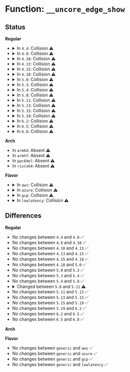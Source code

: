 # Function: <code>__uncore_edge_show</code>

## Status
<b>Regular</b>
<ul>
<li>
<details>
<summary>In <code>4.4</code>: Collision ⚠️</summary>

```c
ssize_t __uncore_edge_show(struct kobject *kobj, struct kobj_attribute *attr, char *page);
```

**Collision:** Static-Static Collision

**Inline:** No

**Transformation:** False

**Instances:**

```
In arch/x86/events/intel/uncore_nhmex.c (ffffffff81017620)
Location: arch/x86/events/intel/uncore_nhmex.c:192
Inline: False
```
```
In arch/x86/events/intel/uncore_snb.c (ffffffff81018cb0)
Location: arch/x86/events/intel/uncore_snb.c:68
Inline: False
```
```
In arch/x86/events/intel/uncore_snbep.c (ffffffff8101a130)
Location: arch/x86/events/intel/uncore_snbep.c:273
Inline: False
```
**Symbols:**

```
ffffffff81017620-ffffffff8101764a: __uncore_edge_show (STB_LOCAL)
ffffffff81018cb0-ffffffff81018cda: __uncore_edge_show (STB_LOCAL)
ffffffff8101a130-ffffffff8101a15a: __uncore_edge_show (STB_LOCAL)
```
</details>
</li>
<li>
<details>
<summary>In <code>4.8</code>: Collision ⚠️</summary>

```c
ssize_t __uncore_edge_show(struct kobject *kobj, struct kobj_attribute *attr, char *page);
```

**Collision:** Static-Static Collision

**Inline:** No

**Transformation:** False

**Instances:**

```
In arch/x86/events/intel/uncore_nhmex.c (ffffffff81016860)
Location: arch/x86/events/intel/uncore_nhmex.c:192
Inline: False
```
```
In arch/x86/events/intel/uncore_snb.c (ffffffff81018020)
Location: arch/x86/events/intel/uncore_snb.c:74
Inline: False
```
```
In arch/x86/events/intel/uncore_snbep.c (ffffffff81019510)
Location: arch/x86/events/intel/uncore_snbep.c:273
Inline: False
```
**Symbols:**

```
ffffffff81016860-ffffffff8101688a: __uncore_edge_show (STB_LOCAL)
ffffffff81018020-ffffffff8101804a: __uncore_edge_show (STB_LOCAL)
ffffffff81019510-ffffffff8101953a: __uncore_edge_show (STB_LOCAL)
```
</details>
</li>
<li>
<details>
<summary>In <code>4.10</code>: Collision ⚠️</summary>

```c
ssize_t __uncore_edge_show(struct kobject *kobj, struct kobj_attribute *attr, char *page);
```

**Collision:** Static-Static Collision

**Inline:** No

**Transformation:** False

**Instances:**

```
In arch/x86/events/intel/uncore_nhmex.c (ffffffff81016a70)
Location: arch/x86/events/intel/uncore_nhmex.c:192
Inline: False
```
```
In arch/x86/events/intel/uncore_snb.c (ffffffff81018230)
Location: arch/x86/events/intel/uncore_snb.c:78
Inline: False
```
```
In arch/x86/events/intel/uncore_snbep.c (ffffffff81019830)
Location: arch/x86/events/intel/uncore_snbep.c:333
Inline: False
```
**Symbols:**

```
ffffffff81016a70-ffffffff81016a9a: __uncore_edge_show (STB_LOCAL)
ffffffff81018230-ffffffff8101825a: __uncore_edge_show (STB_LOCAL)
ffffffff81019830-ffffffff8101985a: __uncore_edge_show (STB_LOCAL)
```
</details>
</li>
<li>
<details>
<summary>In <code>4.13</code>: Collision ⚠️</summary>

```c
ssize_t __uncore_edge_show(struct kobject *kobj, struct kobj_attribute *attr, char *page);
```

**Collision:** Static-Static Collision

**Inline:** No

**Transformation:** False

**Instances:**

```
In arch/x86/events/intel/uncore_nhmex.c (ffffffff81014ff0)
Location: arch/x86/events/intel/uncore_nhmex.c:192
Inline: False
```
```
In arch/x86/events/intel/uncore_snb.c (ffffffff81016730)
Location: arch/x86/events/intel/uncore_snb.c:78
Inline: False
```
```
In arch/x86/events/intel/uncore_snbep.c (ffffffff81017c80)
Location: arch/x86/events/intel/uncore_snbep.c:333
Inline: False
```
**Symbols:**

```
ffffffff81014ff0-ffffffff8101501a: __uncore_edge_show (STB_LOCAL)
ffffffff81016730-ffffffff8101675a: __uncore_edge_show (STB_LOCAL)
ffffffff81017c80-ffffffff81017caa: __uncore_edge_show (STB_LOCAL)
```
</details>
</li>
<li>
<details>
<summary>In <code>4.15</code>: Collision ⚠️</summary>

```c
ssize_t __uncore_edge_show(struct kobject *kobj, struct kobj_attribute *attr, char *page);
```

**Collision:** Static-Static Collision

**Inline:** No

**Transformation:** False

**Instances:**

```
In arch/x86/events/intel/uncore_nhmex.c (ffffffff810155c0)
Location: arch/x86/events/intel/uncore_nhmex.c:193
Inline: False
```
```
In arch/x86/events/intel/uncore_snb.c (ffffffff81016fb0)
Location: arch/x86/events/intel/uncore_snb.c:79
Inline: False
```
```
In arch/x86/events/intel/uncore_snbep.c (ffffffff81018430)
Location: arch/x86/events/intel/uncore_snbep.c:334
Inline: False
```
**Symbols:**

```
ffffffff810155c0-ffffffff810155ea: __uncore_edge_show (STB_LOCAL)
ffffffff81016fb0-ffffffff81016fda: __uncore_edge_show (STB_LOCAL)
ffffffff81018430-ffffffff8101845a: __uncore_edge_show (STB_LOCAL)
```
</details>
</li>
<li>
<details>
<summary>In <code>4.18</code>: Collision ⚠️</summary>

```c
ssize_t __uncore_edge_show(struct kobject *kobj, struct kobj_attribute *attr, char *page);
```

**Collision:** Static-Static Collision

**Inline:** No

**Transformation:** False

**Instances:**

```
In arch/x86/events/intel/uncore_nhmex.c (ffffffff81016550)
Location: arch/x86/events/intel/uncore_nhmex.c:193
Inline: False
```
```
In arch/x86/events/intel/uncore_snb.c (ffffffff81017b10)
Location: arch/x86/events/intel/uncore_snb.c:79
Inline: False
```
```
In arch/x86/events/intel/uncore_snbep.c (ffffffff81018dc0)
Location: arch/x86/events/intel/uncore_snbep.c:334
Inline: False
```
**Symbols:**

```
ffffffff81016550-ffffffff8101657a: __uncore_edge_show (STB_LOCAL)
ffffffff81017b10-ffffffff81017b3a: __uncore_edge_show (STB_LOCAL)
ffffffff81018dc0-ffffffff81018dea: __uncore_edge_show (STB_LOCAL)
```
</details>
</li>
<li>
<details>
<summary>In <code>5.0</code>: Collision ⚠️</summary>

```c
ssize_t __uncore_edge_show(struct kobject *kobj, struct kobj_attribute *attr, char *page);
```

**Collision:** Static-Static Collision

**Inline:** No

**Transformation:** False

**Instances:**

```
In arch/x86/events/intel/uncore_nhmex.c (ffffffff81016cd0)
Location: arch/x86/events/intel/uncore_nhmex.c:193
Inline: False
```
```
In arch/x86/events/intel/uncore_snb.c (ffffffff81018300)
Location: arch/x86/events/intel/uncore_snb.c:98
Inline: False
```
```
In arch/x86/events/intel/uncore_snbep.c (ffffffff81019590)
Location: arch/x86/events/intel/uncore_snbep.c:334
Inline: False
```
**Symbols:**

```
ffffffff81016cd0-ffffffff81016cfa: __uncore_edge_show (STB_LOCAL)
ffffffff81018300-ffffffff8101832a: __uncore_edge_show (STB_LOCAL)
ffffffff81019590-ffffffff810195ba: __uncore_edge_show (STB_LOCAL)
```
</details>
</li>
<li>
<details>
<summary>In <code>5.3</code>: Collision ⚠️</summary>

```c
ssize_t __uncore_edge_show(struct kobject *kobj, struct kobj_attribute *attr, char *page);
```

**Collision:** Static-Static Collision

**Inline:** No

**Transformation:** False

**Instances:**

```
In arch/x86/events/intel/uncore_nhmex.c (ffffffff81017f50)
Location: arch/x86/events/intel/uncore_nhmex.c:193
Inline: False
```
```
In arch/x86/events/intel/uncore_snb.c (ffffffff810198e0)
Location: arch/x86/events/intel/uncore_snb.c:114
Inline: False
```
```
In arch/x86/events/intel/uncore_snbep.c (ffffffff8101ada0)
Location: arch/x86/events/intel/uncore_snbep.c:399
Inline: False
```
**Symbols:**

```
ffffffff81017f50-ffffffff81017f7a: __uncore_edge_show (STB_LOCAL)
ffffffff810198e0-ffffffff8101990a: __uncore_edge_show (STB_LOCAL)
ffffffff8101ada0-ffffffff8101adca: __uncore_edge_show (STB_LOCAL)
```
</details>
</li>
<li>
<details>
<summary>In <code>5.4</code>: Collision ⚠️</summary>

```c
ssize_t __uncore_edge_show(struct kobject *kobj, struct kobj_attribute *attr, char *page);
```

**Collision:** Static-Static Collision

**Inline:** No

**Transformation:** False

**Instances:**

```
In arch/x86/events/intel/uncore_nhmex.c (ffffffff810188e0)
Location: arch/x86/events/intel/uncore_nhmex.c:193
Inline: False
```
```
In arch/x86/events/intel/uncore_snb.c (ffffffff8101a260)
Location: arch/x86/events/intel/uncore_snb.c:115
Inline: False
```
```
In arch/x86/events/intel/uncore_snbep.c (ffffffff8101b720)
Location: arch/x86/events/intel/uncore_snbep.c:394
Inline: False
```
**Symbols:**

```
ffffffff810188e0-ffffffff8101890a: __uncore_edge_show (STB_LOCAL)
ffffffff8101a260-ffffffff8101a28a: __uncore_edge_show (STB_LOCAL)
ffffffff8101b720-ffffffff8101b74a: __uncore_edge_show (STB_LOCAL)
```
</details>
</li>
<li>
<details>
<summary>In <code>5.8</code>: Collision ⚠️</summary>

```c
ssize_t __uncore_edge_show(struct kobject *kobj, struct kobj_attribute *attr, char *page);
```

**Collision:** Static-Static Collision

**Inline:** No

**Transformation:** False

**Instances:**

```
In arch/x86/events/intel/uncore_nhmex.c (ffffffff8101a280)
Location: arch/x86/events/intel/uncore_nhmex.c:193
Inline: False
```
```
In arch/x86/events/intel/uncore_snb.c (ffffffff8101bb40)
Location: arch/x86/events/intel/uncore_snb.c:120
Inline: False
```
```
In arch/x86/events/intel/uncore_snbep.c (ffffffff8101ce10)
Location: arch/x86/events/intel/uncore_snbep.c:431
Inline: False
```
**Symbols:**

```
ffffffff8101a280-ffffffff8101a2aa: __uncore_edge_show (STB_LOCAL)
ffffffff8101bb40-ffffffff8101bb6a: __uncore_edge_show (STB_LOCAL)
ffffffff8101ce10-ffffffff8101ce3a: __uncore_edge_show (STB_LOCAL)
```
</details>
</li>
<li>
<details>
<summary>In <code>5.11</code>: Collision ⚠️</summary>

```c
ssize_t __uncore_edge_show(struct device *dev, struct device_attribute *attr, char *page);
```

**Collision:** Static-Static Collision

**Inline:** No

**Transformation:** False

**Instances:**

```
In arch/x86/events/intel/uncore_nhmex.c (ffffffff8101a770)
Location: arch/x86/events/intel/uncore_nhmex.c:193
Inline: False
```
```
In arch/x86/events/intel/uncore_snb.c (ffffffff8101c040)
Location: arch/x86/events/intel/uncore_snb.c:136
Inline: False
```
```
In arch/x86/events/intel/uncore_snbep.c (ffffffff8101d300)
Location: arch/x86/events/intel/uncore_snbep.c:460
Inline: False
```
**Symbols:**

```
ffffffff8101a770-ffffffff8101a79a: __uncore_edge_show (STB_LOCAL)
ffffffff8101c040-ffffffff8101c06a: __uncore_edge_show (STB_LOCAL)
ffffffff8101d300-ffffffff8101d32a: __uncore_edge_show (STB_LOCAL)
```
</details>
</li>
<li>
<details>
<summary>In <code>5.13</code>: Collision ⚠️</summary>

```c
ssize_t __uncore_edge_show(struct device *dev, struct device_attribute *attr, char *page);
```

**Collision:** Static-Static Collision

**Inline:** No

**Transformation:** False

**Instances:**

```
In arch/x86/events/intel/uncore_nhmex.c (ffffffff8101bb10)
Location: arch/x86/events/intel/uncore_nhmex.c:193
Inline: False
```
```
In arch/x86/events/intel/uncore_snb.c (ffffffff8101d3f0)
Location: arch/x86/events/intel/uncore_snb.c:158
Inline: False
```
```
In arch/x86/events/intel/uncore_snbep.c (ffffffff8101e7b0)
Location: arch/x86/events/intel/uncore_snbep.c:460
Inline: False
```
```
In arch/x86/events/intel/uncore_discovery.c (ffffffff81021780)
Location: arch/x86/events/intel/uncore_discovery.c:322
Inline: False
```
**Symbols:**

```
ffffffff8101bb10-ffffffff8101bb3a: __uncore_edge_show (STB_LOCAL)
ffffffff8101d3f0-ffffffff8101d41a: __uncore_edge_show (STB_LOCAL)
ffffffff8101e7b0-ffffffff8101e7da: __uncore_edge_show (STB_LOCAL)
ffffffff81021780-ffffffff810217aa: __uncore_edge_show (STB_LOCAL)
```
</details>
</li>
<li>
<details>
<summary>In <code>5.15</code>: Collision ⚠️</summary>

```c
ssize_t __uncore_edge_show(struct device *dev, struct device_attribute *attr, char *page);
```

**Collision:** Static-Static Collision

**Inline:** No

**Transformation:** False

**Instances:**

```
In arch/x86/events/intel/uncore_nhmex.c (ffffffff8101ea80)
Location: arch/x86/events/intel/uncore_nhmex.c:193
Inline: False
```
```
In arch/x86/events/intel/uncore_snb.c (ffffffff810204f0)
Location: arch/x86/events/intel/uncore_snb.c:158
Inline: False
```
```
In arch/x86/events/intel/uncore_snbep.c (ffffffff81021750)
Location: arch/x86/events/intel/uncore_snbep.c:479
Inline: False
```
```
In arch/x86/events/intel/uncore_discovery.c (ffffffff810255d0)
Location: arch/x86/events/intel/uncore_discovery.c:322
Inline: False
```
**Symbols:**

```
ffffffff8101ea80-ffffffff8101eaaa: __uncore_edge_show (STB_LOCAL)
ffffffff810204f0-ffffffff8102051a: __uncore_edge_show (STB_LOCAL)
ffffffff81021750-ffffffff8102177a: __uncore_edge_show (STB_LOCAL)
ffffffff810255d0-ffffffff810255fa: __uncore_edge_show (STB_LOCAL)
```
</details>
</li>
<li>
<details>
<summary>In <code>5.19</code>: Collision ⚠️</summary>

```c
ssize_t __uncore_edge_show(struct device *dev, struct device_attribute *attr, char *page);
```

**Collision:** Static-Static Collision

**Inline:** No

**Transformation:** False

**Instances:**

```
In arch/x86/events/intel/uncore_nhmex.c (ffffffff81021690)
Location: arch/x86/events/intel/uncore_nhmex.c:193
Inline: False
```
```
In arch/x86/events/intel/uncore_snb.c (ffffffff81023570)
Location: arch/x86/events/intel/uncore_snb.c:211
Inline: False
```
```
In arch/x86/events/intel/uncore_snbep.c (ffffffff810250a0)
Location: arch/x86/events/intel/uncore_snbep.c:479
Inline: False
```
```
In arch/x86/events/intel/uncore_discovery.c (ffffffff81029500)
Location: arch/x86/events/intel/uncore_discovery.c:330
Inline: False
```
**Symbols:**

```
ffffffff81021690-ffffffff810216ba: __uncore_edge_show (STB_LOCAL)
ffffffff81023570-ffffffff8102359a: __uncore_edge_show (STB_LOCAL)
ffffffff810250a0-ffffffff810250ca: __uncore_edge_show (STB_LOCAL)
ffffffff81029500-ffffffff8102952a: __uncore_edge_show (STB_LOCAL)
```
</details>
</li>
<li>
<details>
<summary>In <code>6.2</code>: Collision ⚠️</summary>

```c
ssize_t __uncore_edge_show(struct device *dev, struct device_attribute *attr, char *page);
```

**Collision:** Static-Static Collision

**Inline:** No

**Transformation:** False

**Instances:**

```
In arch/x86/events/intel/uncore_nhmex.c (ffffffff810260d0)
Location: arch/x86/events/intel/uncore_nhmex.c:193
Inline: False
```
```
In arch/x86/events/intel/uncore_snb.c (ffffffff810282d0)
Location: arch/x86/events/intel/uncore_snb.c:250
Inline: False
```
```
In arch/x86/events/intel/uncore_snbep.c (ffffffff8102a540)
Location: arch/x86/events/intel/uncore_snbep.c:481
Inline: False
```
```
In arch/x86/events/intel/uncore_discovery.c (ffffffff8102fef0)
Location: arch/x86/events/intel/uncore_discovery.c:330
Inline: False
```
**Symbols:**

```
ffffffff810260d0-ffffffff810260fa: __uncore_edge_show (STB_LOCAL)
ffffffff810282d0-ffffffff810282fa: __uncore_edge_show (STB_LOCAL)
ffffffff8102a540-ffffffff8102a56a: __uncore_edge_show (STB_LOCAL)
ffffffff8102fef0-ffffffff8102ff1a: __uncore_edge_show (STB_LOCAL)
```
</details>
</li>
<li>
<details>
<summary>In <code>6.5</code>: Collision ⚠️</summary>

```c
ssize_t __uncore_edge_show(struct device *dev, struct device_attribute *attr, char *page);
```

**Collision:** Static-Static Collision

**Inline:** No

**Transformation:** False

**Instances:**

```
In arch/x86/events/intel/uncore_nhmex.c (ffffffff81026000)
Location: arch/x86/events/intel/uncore_nhmex.c:193
Inline: False
```
```
In arch/x86/events/intel/uncore_snb.c (ffffffff81028300)
Location: arch/x86/events/intel/uncore_snb.c:250
Inline: False
```
```
In arch/x86/events/intel/uncore_snbep.c (ffffffff8102a570)
Location: arch/x86/events/intel/uncore_snbep.c:481
Inline: False
```
```
In arch/x86/events/intel/uncore_discovery.c (ffffffff8102ffe0)
Location: arch/x86/events/intel/uncore_discovery.c:350
Inline: False
```
**Symbols:**

```
ffffffff81026000-ffffffff8102602a: __uncore_edge_show (STB_LOCAL)
ffffffff81028300-ffffffff8102832a: __uncore_edge_show (STB_LOCAL)
ffffffff8102a570-ffffffff8102a59a: __uncore_edge_show (STB_LOCAL)
ffffffff8102ffe0-ffffffff8103000a: __uncore_edge_show (STB_LOCAL)
```
</details>
</li>
<li>
<details>
<summary>In <code>6.8</code>: Collision ⚠️</summary>

```c
ssize_t __uncore_edge_show(struct device *dev, struct device_attribute *attr, char *page);
```

**Collision:** Static-Static Collision

**Inline:** No

**Transformation:** False

**Instances:**

```
In arch/x86/events/intel/uncore_nhmex.c (ffffffff8102c160)
Location: arch/x86/events/intel/uncore_nhmex.c:193
Inline: False
```
```
In arch/x86/events/intel/uncore_snb.c (ffffffff8102e460)
Location: arch/x86/events/intel/uncore_snb.c:250
Inline: False
```
```
In arch/x86/events/intel/uncore_snbep.c (ffffffff810306d0)
Location: arch/x86/events/intel/uncore_snbep.c:481
Inline: False
```
```
In arch/x86/events/intel/uncore_discovery.c (ffffffff81036280)
Location: arch/x86/events/intel/uncore_discovery.c:351
Inline: False
```
**Symbols:**

```
ffffffff8102c160-ffffffff8102c18a: __uncore_edge_show (STB_LOCAL)
ffffffff8102e460-ffffffff8102e48a: __uncore_edge_show (STB_LOCAL)
ffffffff810306d0-ffffffff810306fa: __uncore_edge_show (STB_LOCAL)
ffffffff81036280-ffffffff810362aa: __uncore_edge_show (STB_LOCAL)
```
</details>
</li>
</ul>
<b>Arch</b>
<ul>
<li>
In <code>arm64</code>: Absent ⚠️
</li>
<li>
In <code>armhf</code>: Absent ⚠️
</li>
<li>
In <code>ppc64el</code>: Absent ⚠️
</li>
<li>
In <code>riscv64</code>: Absent ⚠️
</li>
</ul>
<b>Flavor</b>
<ul>
<li>
<details>
<summary>In <code>aws</code>: Collision ⚠️</summary>

```c
ssize_t __uncore_edge_show(struct kobject *kobj, struct kobj_attribute *attr, char *page);
```

**Collision:** Static-Static Collision

**Inline:** No

**Transformation:** False

**Instances:**

```
In arch/x86/events/intel/uncore_nhmex.c (ffffffff810188e0)
Location: arch/x86/events/intel/uncore_nhmex.c:193
Inline: False
```
```
In arch/x86/events/intel/uncore_snb.c (ffffffff8101a260)
Location: arch/x86/events/intel/uncore_snb.c:115
Inline: False
```
```
In arch/x86/events/intel/uncore_snbep.c (ffffffff8101b720)
Location: arch/x86/events/intel/uncore_snbep.c:394
Inline: False
```
**Symbols:**

```
ffffffff810188e0-ffffffff8101890a: __uncore_edge_show (STB_LOCAL)
ffffffff8101a260-ffffffff8101a28a: __uncore_edge_show (STB_LOCAL)
ffffffff8101b720-ffffffff8101b74a: __uncore_edge_show (STB_LOCAL)
```
</details>
</li>
<li>
<details>
<summary>In <code>azure</code>: Collision ⚠️</summary>

```c
ssize_t __uncore_edge_show(struct kobject *kobj, struct kobj_attribute *attr, char *page);
```

**Collision:** Static-Static Collision

**Inline:** No

**Transformation:** False

**Instances:**

```
In arch/x86/events/intel/uncore_nhmex.c (ffffffff81017cb0)
Location: arch/x86/events/intel/uncore_nhmex.c:193
Inline: False
```
```
In arch/x86/events/intel/uncore_snb.c (ffffffff810197b0)
Location: arch/x86/events/intel/uncore_snb.c:115
Inline: False
```
```
In arch/x86/events/intel/uncore_snbep.c (ffffffff8101ad70)
Location: arch/x86/events/intel/uncore_snbep.c:394
Inline: False
```
**Symbols:**

```
ffffffff81017cb0-ffffffff81017cda: __uncore_edge_show (STB_LOCAL)
ffffffff810197b0-ffffffff810197da: __uncore_edge_show (STB_LOCAL)
ffffffff8101ad70-ffffffff8101ad9a: __uncore_edge_show (STB_LOCAL)
```
</details>
</li>
<li>
<details>
<summary>In <code>gcp</code>: Collision ⚠️</summary>

```c
ssize_t __uncore_edge_show(struct kobject *kobj, struct kobj_attribute *attr, char *page);
```

**Collision:** Static-Static Collision

**Inline:** No

**Transformation:** False

**Instances:**

```
In arch/x86/events/intel/uncore_nhmex.c (ffffffff810188a0)
Location: arch/x86/events/intel/uncore_nhmex.c:193
Inline: False
```
```
In arch/x86/events/intel/uncore_snb.c (ffffffff8101a220)
Location: arch/x86/events/intel/uncore_snb.c:115
Inline: False
```
```
In arch/x86/events/intel/uncore_snbep.c (ffffffff8101b6e0)
Location: arch/x86/events/intel/uncore_snbep.c:394
Inline: False
```
**Symbols:**

```
ffffffff810188a0-ffffffff810188ca: __uncore_edge_show (STB_LOCAL)
ffffffff8101a220-ffffffff8101a24a: __uncore_edge_show (STB_LOCAL)
ffffffff8101b6e0-ffffffff8101b70a: __uncore_edge_show (STB_LOCAL)
```
</details>
</li>
<li>
<details>
<summary>In <code>lowlatency</code>: Collision ⚠️</summary>

```c
ssize_t __uncore_edge_show(struct kobject *kobj, struct kobj_attribute *attr, char *page);
```

**Collision:** Static-Static Collision

**Inline:** No

**Transformation:** False

**Instances:**

```
In arch/x86/events/intel/uncore_nhmex.c (ffffffff81018ae0)
Location: arch/x86/events/intel/uncore_nhmex.c:193
Inline: False
```
```
In arch/x86/events/intel/uncore_snb.c (ffffffff8101a460)
Location: arch/x86/events/intel/uncore_snb.c:115
Inline: False
```
```
In arch/x86/events/intel/uncore_snbep.c (ffffffff8101b920)
Location: arch/x86/events/intel/uncore_snbep.c:394
Inline: False
```
**Symbols:**

```
ffffffff81018ae0-ffffffff81018b0a: __uncore_edge_show (STB_LOCAL)
ffffffff8101a460-ffffffff8101a48a: __uncore_edge_show (STB_LOCAL)
ffffffff8101b920-ffffffff8101b94a: __uncore_edge_show (STB_LOCAL)
```
</details>
</li>
</ul>

## Differences
<b>Regular</b>
<ul>
<li>
No changes between <code>4.4</code> and <code>4.8</code> ✅
</li>
<li>
No changes between <code>4.8</code> and <code>4.10</code> ✅
</li>
<li>
No changes between <code>4.10</code> and <code>4.13</code> ✅
</li>
<li>
No changes between <code>4.13</code> and <code>4.15</code> ✅
</li>
<li>
No changes between <code>4.15</code> and <code>4.18</code> ✅
</li>
<li>
No changes between <code>4.18</code> and <code>5.0</code> ✅
</li>
<li>
No changes between <code>5.0</code> and <code>5.3</code> ✅
</li>
<li>
No changes between <code>5.3</code> and <code>5.4</code> ✅
</li>
<li>
No changes between <code>5.4</code> and <code>5.8</code> ✅
</li>
<li>
<details>
<summary>Changed between <code>5.8</code> and <code>5.11</code> ⚠️</summary>
<ul>
<li>
<b>Param added. </b>
<code>struct device *dev</code>
</li>
<li>
<b>Param removed. </b>
<code>struct kobject *kobj</code>
</li>
<li>
<b>Param type changed. </b>
<code>struct kobj_attribute *attr</code> ➡️ <code>struct device_attribute *attr</code>
</li>
</ul>
</details>
</li>
<li>
No changes between <code>5.11</code> and <code>5.13</code> ✅
</li>
<li>
No changes between <code>5.13</code> and <code>5.15</code> ✅
</li>
<li>
No changes between <code>5.15</code> and <code>5.19</code> ✅
</li>
<li>
No changes between <code>5.19</code> and <code>6.2</code> ✅
</li>
<li>
No changes between <code>6.2</code> and <code>6.5</code> ✅
</li>
<li>
No changes between <code>6.5</code> and <code>6.8</code> ✅
</li>
</ul>
<b>Arch</b>
<ul>
</ul>
<b>Flavor</b>
<ul>
<li>
No changes between <code>generic</code> and <code>aws</code> ✅
</li>
<li>
No changes between <code>generic</code> and <code>azure</code> ✅
</li>
<li>
No changes between <code>generic</code> and <code>gcp</code> ✅
</li>
<li>
No changes between <code>generic</code> and <code>lowlatency</code> ✅
</li>
</ul>
